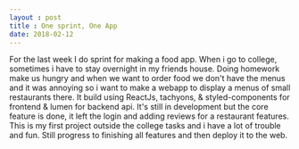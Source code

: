 ```yaml
---
layout : post
title : One sprint, One App
date: 2018-02-12
---
```


For the last week I do sprint for making a food app. When i go to college, sometimes i have to stay overnight in my friends house. Doing homework make us hungry and when we want to order food we don't have the menus and it was annoying so i want to make a webapp to display a menus of small restaurants there. It build using ReactJs, tachyons, & styled-components for frontend & lumen for backend api. It's still in development but the core feature is done, it left the login and adding reviews for a restaurant features. This is my first project outside the college tasks and i have a lot of trouble and fun. Still progress to finishing all features and then deploy it to the web.